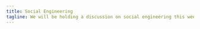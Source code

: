 ```yaml
---
title: Social Engineering
tagline: We will be holding a discussion on social engineering this week! Definition&#58; (Social engineering, in the context of information security, refers to psychological manipulation of people into performing actions or divulging confidential information.)
---
```

